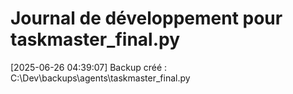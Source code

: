 # Journal de développement pour taskmaster_final.py

[2025-06-26 04:39:07] Backup créé : C:\Dev\backups\agents\taskmaster_final.py
